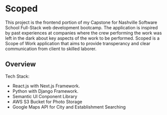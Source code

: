 # Scoped

This project is the frontend portion of my Capstone for Nashville Software School Full-Stack web development bootcamp. The application is inspired by past experiences at companies where the crew performing the work was left in the dark about key aspects of the work to be performed.  Scoped is a Scope of Work application that aims to provide transperancy and clear communication from client to skilled laborer.


## Overview

Tech Stack:  
- React.js with Next.js Framework.
- Python with Django Framework.
- Semantic UI Conponent Library
- AWS S3 Bucket for Photo Storage
- Google Maps API for City and Establishment Searching


## 
